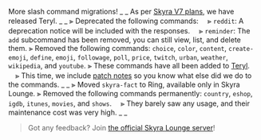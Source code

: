 More slash command migrations!
_ _
As per [Skyra V7 plans](https://blog.skyra.pw/skyra-v7), we have released Teryl.
_ _
⫸ Deprecated the following commands:
　⪢ `reddit`: A deprecation notice will be included with the responses.
　⪢ `reminder`: The `add` subcommand has been removed, you can still view, list, and delete them.
⫸ Removed the following commands: `choice`, `color`, `content`, `create-emoji`, `define`, `emoji`, `followage`, `poll`, `price`, `twitch`, `urban`, `weather`, `wikipedia`, and `youtube`.
⫸ These commands have all been added to [Teryl](https://discord.com/api/oauth2/authorize?client_id=948377583626637343&permissions=1074004032&scope=applications.commands%20bot).
　⪢ This time, we include [patch notes](https://blog.skyra.pw/teryl-release) so you know what else did we do to the commands.
_ _
⫸ Moved `skyra-fact` to Ring, available only in Skyra Lounge.
⫸ Removed the following commands permanently: `country`, `eshop`, `igdb`, `itunes`, `movies`, and `shows`.
　⪢ They barely saw any usage, and their maintenance cost was very high.
_ _
> Got any feedback? Join [the official Skyra Lounge server](https://join.skyra.pw)!
